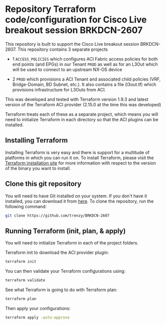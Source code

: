 # Repository Terraform code/configuration for Cisco Live breakout session BRKDCN-2607

This repository is built to support the Cisco Live breakout session BRKDCN-2607. This repository contains 3 separate projects

- 1 `ACCESS_POLICIES` which configures ACI Fabric access policies for both end points (and EPGs) in our Tenant `PROD` as well as for an L3Out which will be used to connect to an upstream NX-OS device

- 2 `PROD` which provisions a ACI Tenant and associated child policies (VRF, Bridge-Domain, BD Subnet, etc.). It also contains a file (l3out.tf) which provisions infrastructure for L3Outs from ACI.

This was developed and tested with Terraform version 1.9.3 and latest version of the Terraform ACI provider (2.15.0 at the time this was developed)

Terraform treats each of these as a separate project, which means you will need to initialize Terraform in each directory so that the ACI plugins can be installed.

## Installing Terraform

Installing Terraform is very easy and there is support for a multitude of platforms in which you can run it on. To install Terraform, please visit the [Terraform installation site](https://developer.hashicorp.com/terraform/tutorials/aws-get-started/install-cli) for more information with respect to the version of the binary you want to install.


## Clone this git repository

You will need to have Git installed on your system. If you don't have it installed, you can download it from [here](https://git-scm.com/downloads). To clone the repository, run the following command:

```bash
git clone https://github.com/trenzy/BRKDCN-2607
```

## Running Terraform (init, plan, & apply)

You will need to initialize Terraform in each of the project folders. 

Terraform init to download the ACI provider plugin:

```bash
terraform init
```

You can then validate your Terraform configurations using:

```bash
terraform validate
```

See what Terraform is going to do with Terraform plan:

```bash
terraform plan
```

Then apply your configurations:

```bash
terraform apply -auto-approve
```
